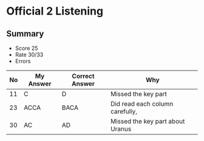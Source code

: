 # Official 2 Listening
## Summary
- Score 25
- Rate 30/33
- Errors


| No | My Answer | Correct Answer | Why |
|----|-----------|----------------|-----|
| 11 | C         | D              | Missed the key part   |
| 23 | ACCA       | BACA              |  Did read each column carefully,  |
| 30| AC | AD| Missed the key part about Uranus|
